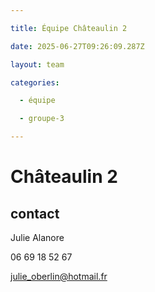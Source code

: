 ```yaml
---

title: Équipe Châteaulin 2

date: 2025-06-27T09:26:09.287Z

layout: team

categories:

  - équipe

  - groupe-3

---
```


# Châteaulin 2



## contact 

Julie Alanore

06 69 18 52 67

julie_oberlin@hotmail.fr


